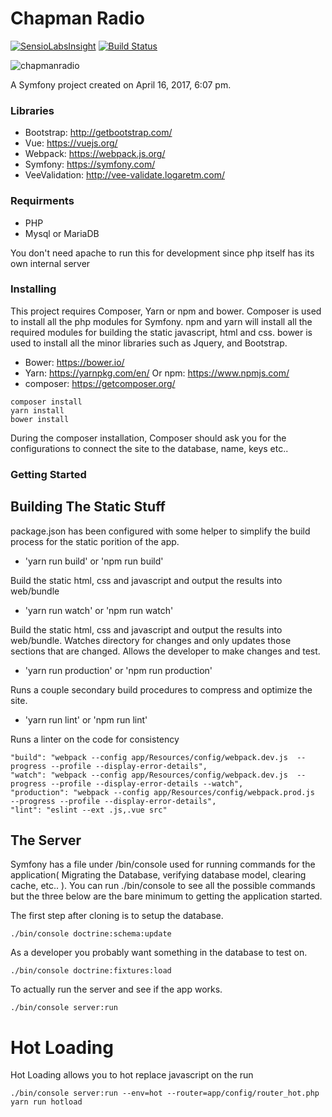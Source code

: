 Chapman Radio
========
[![SensioLabsInsight](https://insight.sensiolabs.com/projects/aa728348-96b5-4d13-b08a-b382a845c0e8/big.png)](https://insight.sensiolabs.com/projects/aa728348-96b5-4d13-b08a-b382a845c0e8)
[![Build Status](https://travis-ci.org/pollend/ChapmanRadio.svg?branch=master)](https://travis-ci.org/pollend/ChapmanRadio)

![chapmanradio](https://raw.githubusercontent.com/pollend/ChapmanRadio/master/image.png)

A Symfony project created on April 16, 2017, 6:07 pm.

### Libraries

- Bootstrap: http://getbootstrap.com/
- Vue: https://vuejs.org/
- Webpack: https://webpack.js.org/
- Symfony: https://symfony.com/
- VeeValidation: http://vee-validate.logaretm.com/

### Requirments

- PHP
- Mysql or MariaDB

You don't need apache to run this for development since php itself has its own internal server

### Installing

This project requires Composer, Yarn or npm and bower. Composer is used to install all the php modules for Symfony. npm and yarn will install all the required modules for building the static javascript, html and css. bower is used to install all the minor libraries such as Jquery, and Bootstrap.

- Bower: https://bower.io/
- Yarn: https://yarnpkg.com/en/ Or npm: https://www.npmjs.com/
- composer: https://getcomposer.org/

```
composer install
yarn install
bower install
```

During the composer installation, Composer should ask you for the configurations to connect the site to the database, name, keys etc..

### Getting Started

## Building The Static Stuff

package.json has been configured with some helper to simplify the build process for the static porition of the app.

- 'yarn run build' or 'npm run build'

Build the static html, css and javascript and output the results into web/bundle

- 'yarn run watch' or 'npm run watch'

Build the static html, css and javascript and output the results into web/bundle. Watches directory for changes and only updates those sections that are changed. Allows the developer to make changes and test. 

- 'yarn run production' or 'npm run production'

Runs a couple secondary build procedures to compress and optimize the site. 

- 'yarn run lint' or 'npm run lint'

Runs a linter on the code for consistency

```
"build": "webpack --config app/Resources/config/webpack.dev.js  --progress --profile --display-error-details",
"watch": "webpack --config app/Resources/config/webpack.dev.js  --progress --profile --display-error-details --watch",
"production": "webpack --config app/Resources/config/webpack.prod.js  --progress --profile --display-error-details",
"lint": "eslint --ext .js,.vue src"
```

## The Server

Symfony has a file under /bin/console used for running commands for the application( Migrating the Database, verifying database model, clearing cache, etc.. ). You can run ./bin/console to see all the possible commands but the three below are the bare minimum to getting the application started.

The first step after cloning is to setup the database.

```
./bin/console doctrine:schema:update
```

As a developer you probably want something in the database to test on.

```
./bin/console doctrine:fixtures:load 
```

To actually run the server and see if the app works.

```
./bin/console server:run
```

# Hot Loading

Hot Loading allows you to hot replace javascript on the run

```
./bin/console server:run --env=hot --router=app/config/router_hot.php
yarn run hotload
```




